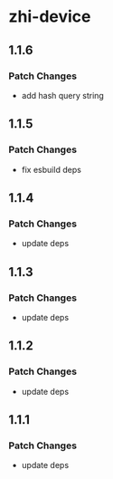 # zhi-device

## 1.1.6

### Patch Changes

- add hash query string

## 1.1.5

### Patch Changes

- fix esbuild deps

## 1.1.4

### Patch Changes

- update deps

## 1.1.3

### Patch Changes

- update deps

## 1.1.2

### Patch Changes

- update deps

## 1.1.1

### Patch Changes

- update deps
